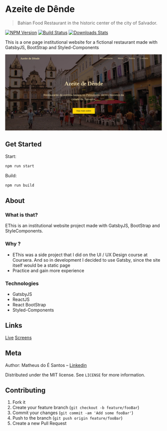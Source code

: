 # Azeite de Dênde

> Bahian Food Restaurant in the historic center of the city of Salvador.

[![NPM Version][npm-image]][npm-url]
[![Build Status][travis-image]][travis-url]
[![Downloads Stats][npm-downloads]][npm-url]

This is a one page institutional website for a fictional restaurant made with GatsbyJS, BootStrap and Styled-Components

<a href="https://azeitededende.netlify.com"><img src="./github/desktop-thumb.jpg"></a>

## Get Started

Start:

```sh
npm run start
```

Build:

```sh
npm run build
```

## About

### What is that?

<p> EThis is an institutional website project made with GatsbyJS, BootStrap and StyleComponents.</p>

### Why ?

<ul>
<li> EThis was a side project that I did on the UI / UX Design course at Coursera. And so in development I decided to use Gatsby, since the site itself would be a static page </li>
<li> Practice and gain more experience </li>
</ul>

### Technologies

<ul>
  <li><a hre="https://www.gatsbyjs.org/">GatsbyJS</a></li>
  <li><a hre="https://pt-br.reactjs.org/">ReactJS</a></li>
  <li><a hre="https://react-bootstrap.github.io/">React BootStrap</a></li>
  <li><a hre="https://styled-components.com/">Styled-Components</a></li>
</ul>

## Links

[Live](https://azeitededende.netlify.com)
[Screens](https://www.behance.net/gallery/98582339/Azeite-de-Dende-UI)

<!-- [Mockups](https://twitter.com/dbader_org)
[More about](https://twitter.com/dbader_org) -->

## Meta

Author: Matheus do É Santos – [Linkedin](https://www.linkedin.com/in/matheusdoe-dev/)

Distributed under the MIT license. See `LICENSE` for more information.

## Contributing

1. Fork it
2. Create your feature branch (`git checkout -b feature/fooBar`)
3. Commit your changes (`git commit -am 'Add some fooBar'`)
4. Push to the branch (`git push origin feature/fooBar`)
5. Create a new Pull Request

<!-- Markdown link & img dfn's -->

[npm-image]: https://img.shields.io/npm/v/datadog-metrics.svg?style=flat-square
[npm-url]: https://npmjs.org/package/datadog-metrics
[npm-downloads]: https://img.shields.io/npm/dm/datadog-metrics.svg?style=flat-square
[travis-image]: https://img.shields.io/travis/dbader/node-datadog-metrics/master.svg?style=flat-square
[travis-url]: https://travis-ci.org/dbader/node-datadog-metrics
